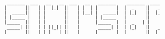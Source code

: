 <pre>
 _______  ___   __   __  ___   __   _______    _______  _______  ______   
|       ||   | |  |_|  ||   | |  | |       |  |  _    ||   _   ||    _ |  
|  _____||   | |       ||   | |__| |  _____|  | |_|   ||  |_|  ||   | ||  
| |_____ |   | |       ||   |      | |_____   |       ||       ||   |_||_ 
|_____  ||   | |       ||   |      |_____  |  |  _   | |       ||    __  |
 _____| ||   | | ||_|| ||   |       _____| |  | |_|   ||   _   ||   |  | |
|_______||___| |_|   |_||___|      |_______|  |_______||__| |__||___|  |_|
</pre>
